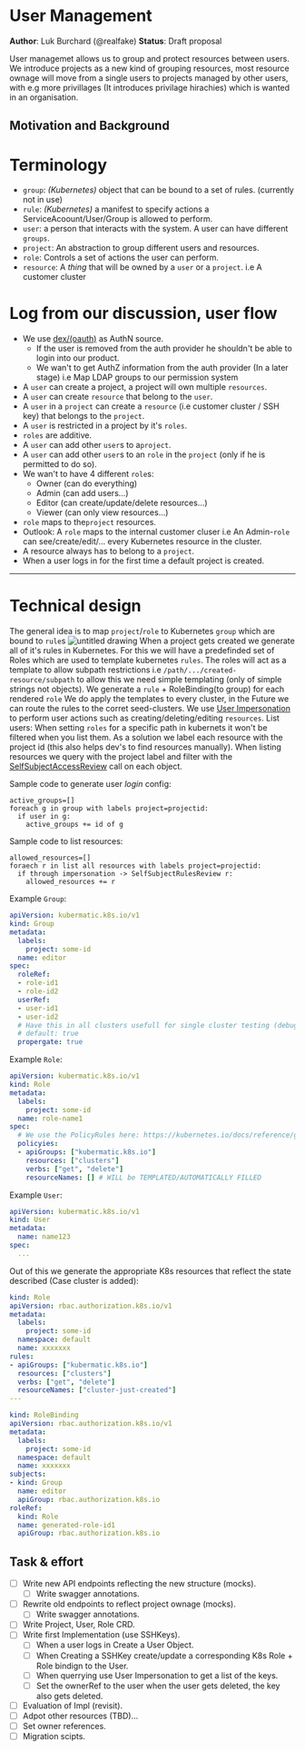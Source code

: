 # User Management

**Author**: Luk Burchard (@realfake)
**Status**: Draft proposal

User managemet allows us to group and protect resources between users. We introduce projects as a new kind of grouping resources, most resource ownage will move from a single users to projects managed by other users, with e.g more privillages (It introduces privilage hirachies) which is wanted in an organisation.

## Motivation and Background

# Terminology
* `group`: _(*Kubernetes*)_ object that can be bound to a set of rules. (currently not in use)
* `rule`: _(*Kubernetes*)_ a manifest to specify actions a ServiceAcoount/User/Group is allowed to perform.
* `user`: a person that interacts with the system. A user can have different `groups`.
* `project`:  An abstraction to group different users and resources.
* `role`: Controls a set of actions the user can perform.
* `resource`: A _thing_ that will be owned by a `user` or a `project`. i.e A customer cluster

# Log from our discussion, user flow
* We use [dex/(oauth)](https://github.com/coreos/dex) as AuthN source.
  + If the user is removed from the auth provider he shouldn't be able to login into our product.
  + We wan't to get AuthZ information from the auth provider (In a later stage) i.e Map LDAP groups to our permission system
* A `user` can create a project, a project will own multiple `resources`.
* A `user` can create `resource` that belong to the `user`.
* A `user` in a `project` can create a `resource` (i.e customer cluster / SSH key) that belongs to the `project`.
* A `user` is restricted in a project by it's `roles`.
* `roles` are additive.
* A `user` can add other `user`s to a`project`.
* A `user` can add other `user`s to an `role` in the `project` (only if he is permitted to do so).
* We wan't to have 4 different `role`s:
  + Owner (can do everything)
  + Admin (can add users...)
  + Editor (can create/update/delete resources...)
  + Viewer (can only view resources...)
* `role` maps to the`project` resources.
* Outlook: A `role` maps to the internal customer cluser i.e An Admin-`role` can see/create/edit/... every Kubernetes resource in the cluster.
* A resource always has to belong to a `project`.
* When a user logs in for the first time a default project is created.

---
# Technical design
The general idea is to map `project`/`role` to Kubernetes `group` which are bound to `rule`s
![untitled drawing](https://user-images.githubusercontent.com/7387703/34309206-2c49e604-e751-11e7-8264-16ed5bca7ee1.jpg)
When a project gets created we generate all of it's rules in Kubernetes. For this we will have a predefinded set of Roles which are used to template kubernetes `rules`. The roles will act as a template to allow subpath restrictions i.e `/path/.../created-resource/subpath` to allow this we need simple templating (only of simple strings not objects).
We generate a `rule` + RoleBinding(to group) for each rendered `role`
We do apply the templates to every cluster, in the Future we can route the rules to the corret seed-clusters.
We use [User Impersonation](https://kubernetes.io/docs/admin/authentication/#user-impersonation) to perform user actions such as creating/deleting/editing `resources`.
List users: When setting `roles` for a specific path in kubernets it won't be filtered when you list them. As a solution we label each resource with the project id (this also helps dev's to find resources manually). When listing resources we query with the project label and filter with the [SelfSubjectAccessReview](https://github.com/kubernetes/client-go/blob/42a124578af9e61f5c6902fa7b6b2cb6538f17d2/kubernetes/typed/authorization/v1/selfsubjectaccessreview_expansion.go#L24) call on each object.

Sample code to generate user _login_ config:

```
active_groups=[]
foreach g in group with labels project=projectid:
  if user in g:
    active_groups += id of g
```

Sample code to list resources:
```
allowed_resources=[]
foraech r in list all resources with labels project=projectid:
  if through impersonation -> SelfSubjectRulesReview r:
    allowed_resources += r 
```

Example `Group`:
```yaml
apiVersion: kubermatic.k8s.io/v1
kind: Group
metadata:
  labels:
    project: some-id
  name: editor
spec:
  roleRef:
  - role-id1
  - role-id2
  userRef:
  - user-id1
  - user-id2
  # Have this in all clusters usefull for single cluster testing (debuggable).
  # default: true
  propergate: true
```

Example `Role`:
```yaml
apiVersion: kubermatic.k8s.io/v1
kind: Role
metadata:
  labels:
    project: some-id
  name: role-name1
spec:
  # We use the PolicyRules here: https://kubernetes.io/docs/reference/generated/kubernetes-api/v1.9/#policyrule-v1beta1-rbac
  policyies:
  - apiGroups: ["kubermatic.k8s.io"]
    resources: ["clusters"]
    verbs: ["get", "delete"]
    resourceNames: [] # WILL be TEMPLATED/AUTOMATICALLY FILLED
```

Example `User`:
```yaml
apiVersion: kubermatic.k8s.io/v1
kind: User
metadata:
  name: name123
spec:
  ...
```

Out of this we generate the appropriate K8s resources that reflect the state described (Case cluster is added):
```yaml
kind: Role
apiVersion: rbac.authorization.k8s.io/v1
metadata:
  labels:
    project: some-id
  namespace: default
  name: xxxxxxx
rules:
- apiGroups: ["kubermatic.k8s.io"]
  resources: ["clusters"]
  verbs: ["get", "delete"]
  resourceNames: ["cluster-just-created"]
---

kind: RoleBinding
apiVersion: rbac.authorization.k8s.io/v1
metadata:
  labels:
    project: some-id
  namespace: default
  name: xxxxxxx
subjects:
- kind: Group
  name: editor
  apiGroup: rbac.authorization.k8s.io
roleRef:
  kind: Role
  name: generated-role-id1
  apiGroup: rbac.authorization.k8s.io
```



## Task & effort
* [ ] Write new API endpoints reflecting the new structure (mocks).
  * [ ] Write swagger annotations.
* [ ] Rewrite old endpoints to reflect project ownage (mocks).
  * [ ] Write swagger annotations.
* [ ] Write Project, User, Role CRD.
* [ ] Write first Implementation (use SSHKeys).
  * [ ] When a user logs in Create a User Object.
  * [ ] When Creating a SSHKey create/update a corresponding K8s Role + Role bindign to the User.
  * [ ] When querrying use User Impersonation to get a list of the keys.
  * [ ] Set the ownerRef to the user when the user gets deleted, the key also gets deleted. 
* [ ] Evaluation of Impl (revisit). 
* [ ] Adpot other resources (TBD<After Evalutation>)...
* [ ] Set owner references. 
* [ ] Migration scipts.
